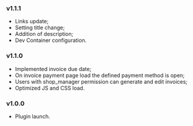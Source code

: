 ### v1.1.1
- Links update;
- Setting title change;
- Addition of description;
- Dev Container configuration.

### v1.1.0
- Implemented invoice due date;
- On invoice payment page load the defined payment method is open;
- Users with shop_manager permission can generate and edit invoices;
- Optimized JS and CSS load.

### v1.0.0
- Plugin launch.
